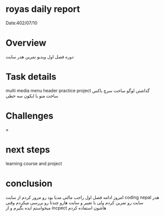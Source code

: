 #  royas daily report
Date:402/07/10

# Overview
دوره فصل اول ویدیو 
تمرین هدر سایت 

# Task details
multi media
menu 
header practice project
گذاشتن لوگو 
ساخت سرچ باکس 
ساخت منو با ایکون سه خطی 
# Challenges
×
# next steps
learning course and project 

# conclusion
امروز ادامه فصل اول راجب مالتی مدیا بود رو مرور کردم 
از سایت coding nepal هدر سایت رو تمرین کردم ولی با تغییر و سایت هارو چندتا رو بررسی میکردم وقتی میخواستم ایده بگیرم و از incpect هاشون استفاده کردم 
